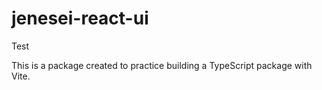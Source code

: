 # jenesei-react-ui

Test 

This is a package created to practice building a TypeScript package with Vite.